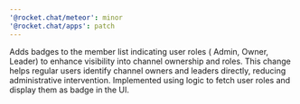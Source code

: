 ```yaml
---
'@rocket.chat/meteor': minor
'@rocket.chat/apps': patch
---
```


Adds badges to the member list indicating user roles ( Admin, Owner, Leader) to enhance visibility into channel ownership and roles. This change helps regular users identify channel owners and leaders directly, reducing administrative intervention. Implemented using logic to fetch user roles and display them as badge in the UI.
